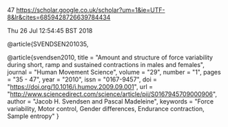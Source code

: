 47
https://scholar.google.co.uk/scholar?um=1&ie=UTF-8&lr&cites=6859428726639784434

Thu 26 Jul 12:54:45 BST 2018


@article{SVENDSEN201035,

@article{svendsen2010,
title = "Amount and structure of force variability during short, ramp and sustained contractions in males and females",
journal = "Human Movement Science",
volume = "29",
number = "1",
pages = "35 - 47",
year = "2010",
issn = "0167-9457",
doi = "https://doi.org/10.1016/j.humov.2009.09.001",
url = "http://www.sciencedirect.com/science/article/pii/S0167945709000906",
author = "Jacob H. Svendsen and Pascal Madeleine",
keywords = "Force variability, Motor control, Gender differences, Endurance contraction, Sample entropy"
}
